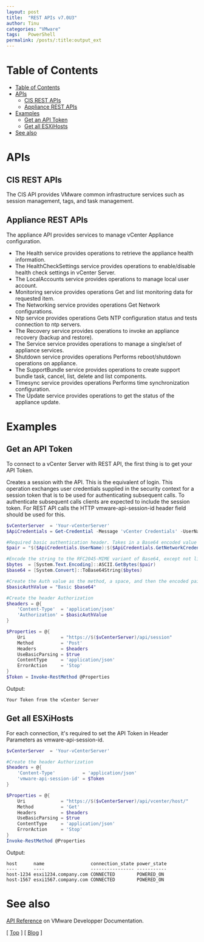 ```yaml
---
layout: post
title:  "REST APIs v7.0U3"
author: Tinu
categories: "VMware"
tags:   PowerShell
permalink: /posts/:title:output_ext
---
```


# Table of Contents

- [Table of Contents](#table-of-contents)
- [APIs](#apis)
    - [CIS REST APIs](#cis-rest-apis)
    - [Appliance REST APIs](#appliance-rest-apis)
- [Examples](#examples)
    - [Get an API Token](#get-an-api-token)
    - [Get all ESXiHosts](#get-all-esxihosts)
- [See also](#see-also)

# APIs

## CIS REST APIs

The CIS API provides VMware common infrastructure services such as session management, tags, and task management. 

## Appliance REST APIs

The appliance API provides services to manage vCenter Appliance configuration.

- The Health service provides operations to retrieve the appliance health information.
- The HealthCheckSettings service provides operations to enable/disable health check settings in vCenter Server.
- The LocalAccounts service provides operations to manage local user account.
- Monitoring service provides operations Get and list monitoring data for requested item.
- The Networking service provides operations Get Network configurations.
- Ntp service provides operations Gets NTP configuration status and tests connection to ntp servers.
- The Recovery service provides operations to invoke an appliance recovery (backup and restore).
- The Service service provides operations to manage a single/set of appliance services.
- Shutdown service provides operations Performs reboot/shutdown operations on appliance.
- The SupportBundle service provides operations to create support bundle task, cancel, list, delete and list components.
- Timesync service provides operations Performs time synchronization configuration.
- The Update service provides operations to get the status of the appliance update.

# Examples

## Get an API Token

To connect to a vCenter Server with REST API, the first thing is to get your API Token.

Creates a session with the API. This is the equivalent of login. This operation exchanges user credentials supplied in the security context for a session token that is to be used for authenticating subsequent calls. To authenticate subsequent calls clients are expected to include the session token. For REST API calls the HTTP vmware-api-session-id header field should be used for this.

````powershell
$vCenterServer  = 'Your-vCenterServer'
$ApiCredentials = Get-Credential -Message 'vCenter Credentials' -UserName $env:USERNAME

#Required basic authentication header. Takes in a Base64 encoded value of your username:password
$pair = "$($ApiCredentials.UserName):$($ApiCredentials.GetNetworkCredential().Password)"

#Encode the string to the RFC2045-MIME variant of Base64, except not limited to 76 char/line.
$bytes  = [System.Text.Encoding]::ASCII.GetBytes($pair)
$base64 = [System.Convert]::ToBase64String($bytes)

#Create the Auth value as the method, a space, and then the encoded pair Method Base64String
$basicAuthValue = "Basic $base64"

#Create the header Authorization
$headers = @{
    'Content-Type'  = 'application/json'
    'Authorization' = $basicAuthValue
}

$Properties = @{
    Uri             = "https://$($vCenterServer)/api/session"
    Method          = 'Post'
    Headers         = $headers
    UseBasicParsing = $true
    ContentType     = 'application/json'
    ErrorAction     = 'Stop'
}
$Token = Invoke-RestMethod @Properties
````

Output:

````
Your Token from the vCenter Server
````

## Get all ESXiHosts

For each connection, it's required to set the API Token in Header Parameters as vmware-api-session-id.

````powershell
$vCenterServer  = 'Your-vCenterServer'

#Create the header Authorization
$headers = @{
    'Content-Type'          = 'application/json'
    'vmware-api-session-id' = $Token
}

$Properties = @{
    Uri             = "https://$($vCenterServer)/api/vcenter/host/"
    Method          = 'Get'
    Headers         = $headers
    UseBasicParsing = $true
    ContentType     = 'application/json'
    ErrorAction     = 'Stop'
}
Invoke-RestMethod @Properties
````

Output:

````
host      name                 connection_state power_state
----      ----                 ---------------- -----------
host-1234 esxi1234.company.com CONNECTED        POWERED_ON 
host-1567 esxi1567.company.com CONNECTED        POWERED_ON
````

# See also

[API Reference](https://developer.vmware.com/apis/vsphere-automation/v7.0U3/) on VMware Developper Documentation.

[ [Top](#table-of-contents) ] [ [Blog](../categories.html) ]
